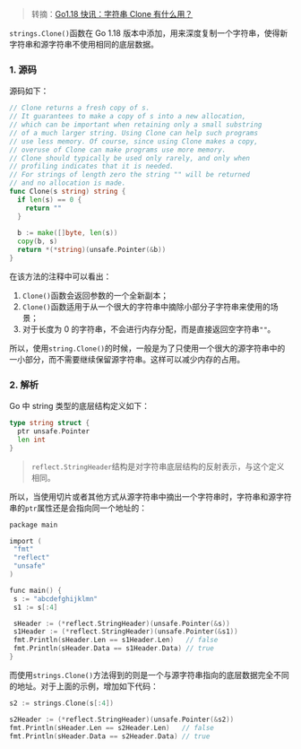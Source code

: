 > 转摘：[Go1.18 快讯：字符串 Clone 有什么用？](https://mp.weixin.qq.com/s/9y3er4imzjP3paJrWe_JkA)

`strings.Clone()`函数在 Go 1.18 版本中添加，用来深度复制一个字符串，使得新字符串和源字符串不使用相同的底层数据。

### 1. 源码

源码如下：

```go
// Clone returns a fresh copy of s.
// It guarantees to make a copy of s into a new allocation,
// which can be important when retaining only a small substring
// of a much larger string. Using Clone can help such programs
// use less memory. Of course, since using Clone makes a copy,
// overuse of Clone can make programs use more memory.
// Clone should typically be used only rarely, and only when
// profiling indicates that it is needed.
// For strings of length zero the string "" will be returned
// and no allocation is made.
func Clone(s string) string {
  if len(s) == 0 {
    return ""
  }
  
  b := make([]byte, len(s))
  copy(b, s)
  return *(*string)(unsafe.Pointer(&b))
}
```

在该方法的注释中可以看出：

1. `Clone()`函数会返回参数的一个全新副本；
2. `Clone()`函数适用于从一个很大的字符串中摘除小部分子字符串来使用的场景；
3. 对于长度为 0 的字符串，不会进行内存分配，而是直接返回空字符串`""`。

所以，使用`string.Clone()`的时候，一般是为了只使用一个很大的源字符串中的一小部分，而不需要继续保留源字符串。这样可以减少内存的占用。

### 2. 解析

Go 中 string 类型的底层结构定义如下：

```go
type string struct {
  ptr unsafe.Pointer
  len int
}
```

> `reflect.StringHeader`结构是对字符串底层结构的反射表示，与这个定义相同。

所以，当使用切片或者其他方式从源字符串中摘出一个字符串时，字符串和源字符串的`ptr`属性还是会指向同一个地址的：

```go
package main

import (
 "fmt"
 "reflect"
 "unsafe"
)

func main() {
 s := "abcdefghijklmn"
 s1 := s[:4]

 sHeader := (*reflect.StringHeader)(unsafe.Pointer(&s))
 s1Header := (*reflect.StringHeader)(unsafe.Pointer(&s1))
 fmt.Println(sHeader.Len == s1Header.Len)   // false
 fmt.Println(sHeader.Data == s1Header.Data) // true
}
```

而使用`strings.Clone()`方法得到的则是一个与源字符串指向的底层数据完全不同的地址。对于上面的示例，增加如下代码：

```go
s2 := strings.Clone(s[:4])

s2Header := (*reflect.StringHeader)(unsafe.Pointer(&s2))
fmt.Println(sHeader.Len == s2Header.Len)   // false
fmt.Println(sHeader.Data == s2Header.Data) // true
```

